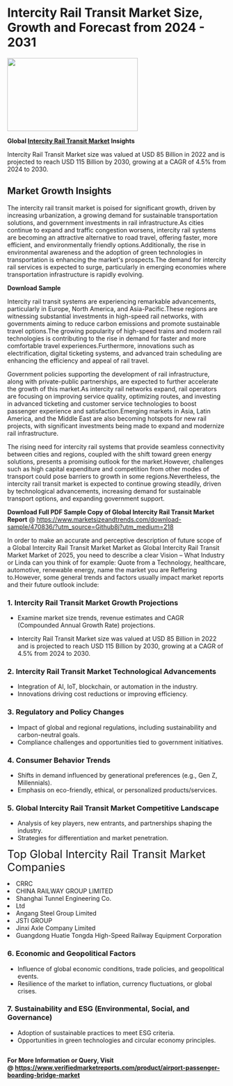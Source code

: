 <H1>Intercity Rail Transit Market Size, Growth and Forecast from 2024 - 2031</H1><img class="aligncenter size-medium wp-image-584254" src="https://thirdeyenews.in/wp-content/uploads/2024/09/Global-Market-Research-300x168.jpeg" alt="" width="300" height="168" /><p><strong>Global&nbsp;<a href="https://www.marketsizeandtrends.com/download-sample/470836/?utm_source=Github8j?utm_medium=218">Intercity Rail Transit Market</a> Insights</strong></p><p>Intercity Rail Transit Market size was valued at USD 85 Billion in 2022 and is projected to reach USD 115 Billion by 2030, growing at a CAGR of 4.5% from 2024 to 2030.</p><p><h2>Market Growth Insights</h2> <p>The intercity rail transit market is poised for significant growth, driven by increasing urbanization, a growing demand for sustainable transportation solutions, and government investments in rail infrastructure.As cities continue to expand and traffic congestion worsens, intercity rail systems are becoming an attractive alternative to road travel, offering faster, more efficient, and environmentally friendly options.Additionally, the rise in environmental awareness and the adoption of green technologies in transportation is enhancing the market's prospects.The demand for intercity rail services is expected to surge, particularly in emerging economies where transportation infrastructure is rapidly evolving.</p> <p><strong>Download Sample</strong></p> <p>Intercity rail transit systems are experiencing remarkable advancements, particularly in Europe, North America, and Asia-Pacific.These regions are witnessing substantial investments in high-speed rail networks, with governments aiming to reduce carbon emissions and promote sustainable travel options.The growing popularity of high-speed trains and modern rail technologies is contributing to the rise in demand for faster and more comfortable travel experiences.Furthermore, innovations such as electrification, digital ticketing systems, and advanced train scheduling are enhancing the efficiency and appeal of rail travel.</p> <p>Government policies supporting the development of rail infrastructure, along with private-public partnerships, are expected to further accelerate the growth of this market.As intercity rail networks expand, rail operators are focusing on improving service quality, optimizing routes, and investing in advanced ticketing and customer service technologies to boost passenger experience and satisfaction.Emerging markets in Asia, Latin America, and the Middle East are also becoming hotspots for new rail projects, with significant investments being made to expand and modernize rail infrastructure.</p> <p>The rising need for intercity rail systems that provide seamless connectivity between cities and regions, coupled with the shift toward green energy solutions, presents a promising outlook for the market.However, challenges such as high capital expenditure and competition from other modes of transport could pose barriers to growth in some regions.Nevertheless, the intercity rail transit market is expected to continue growing steadily, driven by technological advancements, increasing demand for sustainable transport options, and expanding government support.</p> <p><span class=""><strong>Download Full PDF Sample Copy of Global Intercity Rail Transit Market Report</strong> @ <a href="https://www.marketsizeandtrends.com/download-sample/470836/?utm_source=Github8j?utm_medium=218" target="_blank">https://www.marketsizeandtrends.com/download-sample/470836/?utm_source=Github8j?utm_medium=218</a></span></p><p>In order to make an accurate and perceptive description of future scope of a Global&nbsp;Intercity Rail Transit Market Market as Global&nbsp;Intercity Rail Transit Market Market of 2025, you need to describe a clear Vision &ndash; What Industry or Linda can you think of for example: Quote from a Technology, healthcare, automotive, renewable energy, name the market you are Reffering to.However, some general trends and factors usually impact market reports and their future outlook include:</p><h3>1.&nbsp;<strong>Intercity Rail Transit Market Growth Projections</strong></h3><ul><li>Examine market size trends, revenue estimates and CAGR (Compounded Annual Growth Rate) projections.</li><li><p>Intercity Rail Transit Market size was valued at USD 85 Billion in 2022 and is projected to reach USD 115 Billion by 2030, growing at a CAGR of 4.5% from 2024 to 2030.</p></li></ul><h3>2.&nbsp;<strong>Intercity Rail Transit Market Technological Advancements</strong></h3><ul><li>Integration of AI, IoT, blockchain, or automation in the industry.</li><li>Innovations driving cost reductions or improving efficiency.</li></ul><h3>3.&nbsp;<strong>Regulatory and Policy Changes</strong></h3><ul><li>Impact of global and regional regulations, including sustainability and carbon-neutral goals.</li><li>Compliance challenges and opportunities tied to government initiatives.</li></ul><h3>4.&nbsp;<strong>Consumer Behavior Trends</strong></h3><ul><li>Shifts in demand influenced by generational preferences (e.g., Gen Z, Millennials).</li><li>Emphasis on eco-friendly, ethical, or personalized products/services.</li></ul><h3>5.&nbsp;<strong>Global Intercity Rail Transit Market Competitive Landscape</strong></h3><ul><li>Analysis of key players, new entrants, and partnerships shaping the industry.</li><li>Strategies for differentiation and market penetration.</li></ul><p data-pm-slice="1 1 []"><span style="color: inherit; font-family: inherit; font-size: 25px;">Top Global Intercity Rail Transit Market Companies</span></p><div class="" data-test-id=""><p><li>CRRC</li><li> CHINA RAILWAY GROUP LIMITED</li><li> Shanghai Tunnel Engineering Co.</li><li> Ltd</li><li> Angang Steel Group Limited</li><li> JSTI GROUP</li><li> Jinxi Axle Company Limited</li><li> Guangdong Huatie Tongda High-Speed Railway Equipment Corporation</li></p></div><h3>6.&nbsp;<strong>Economic and Geopolitical Factors</strong></h3><ul><li>Influence of global economic conditions, trade policies, and geopolitical events.</li><li>Resilience of the market to inflation, currency fluctuations, or global crises.</li></ul><h3>7.&nbsp;<strong>Sustainability and ESG (Environmental, Social, and Governance)</strong></h3><ul><li>Adoption of sustainable practices to meet ESG criteria.</li><li>Opportunities in green technologies and circular economy principles.</li></ul><h2><strong style="font-size: 14px;">For More Information or Query, Visit @&nbsp;</strong><a style="background-color: #ffffff; font-size: 14px;" href="https://www.marketsizeandtrends.com/report/intercity-rail-transit-market/" target="_blank">https://www.verifiedmarketreports.com/product/airport-passenger-boarding-bridge-market</a></h2>